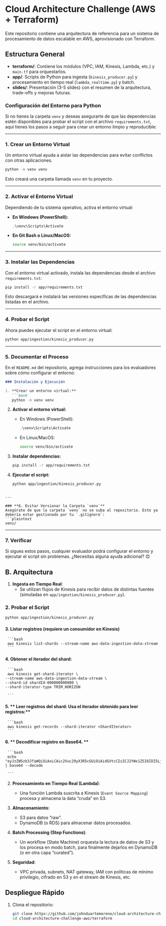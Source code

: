 # Cloud Architecture Challenge (AWS + Terraform)

Este repositorio contiene una arquitectura de referencia para un sistema de procesamiento de datos escalable en AWS, aprovisionado con Terraform.

## Estructura General

- **terraform/**: Contiene los módulos (VPC, IAM, Kinesis, Lambda, etc.) y `main.tf` para orquestarlos.
- **app/**: Scripts de Python para ingesta (`kinesis_producer.py`) y procesamiento en tiempo real (`lambda_realtime.py`) y batch.
- **slides/**: Presentación (3-5 slides) con el resumen de la arquitectura, trade-offs y mejoras futuras.

### Configuración del Entorno para Python

Si no tienes la carpeta `venv` y deseas asegurarte de que las dependencias estén disponibles para probar el script con el archivo `requirements.txt`, aquí tienes los pasos a seguir para crear un entorno limpio y reproducible:

---

### **1. Crear un Entorno Virtual**
Un entorno virtual ayuda a aislar las dependencias para evitar conflictos con otras aplicaciones.

```bash
python -m venv venv
```

Esto creará una carpeta llamada `venv` en tu proyecto.

---

### **2. Activar el Entorno Virtual**
Dependiendo de tu sistema operativo, activa el entorno virtual:

- **En Windows (PowerShell):**
  ```powershell
  .\venv\Scripts\Activate
  ```

- **En Git Bash o Linux/MacOS:**
  ```bash
  source venv/bin/activate
  ```

---

### **3. Instalar las Dependencias**
Con el entorno virtual activado, instala las dependencias desde el archivo `requirements.txt`:

```bash
pip install -r app/requirements.txt
```

Esto descargará e instalará las versiones específicas de las dependencias listadas en el archivo.

---

### **4. Probar el Script**
Ahora puedes ejecutar el script en el entorno virtual:
```bash
python app/ingestion/kinesis_producer.py
```

---

### **5. Documentar el Proceso**
En el `README.md` del repositorio, agrega instrucciones para los evaluadores sobre cómo configurar el entorno:

```markdown
### Instalación y Ejecución

1. **Crear un entorno virtual:**
   ```bash
   python -m venv venv
   ```

2. **Activar el entorno virtual:**
   - En Windows (PowerShell):
     ```powershell
     .\venv\Scripts\Activate
     ```
   - En Linux/MacOS:
     ```bash
     source venv/bin/activate
     ```

3. **Instalar dependencias:**
   ```bash
   pip install -r app/requirements.txt
   ```

4. **Ejecutar el script:**
   ```bash
   python app/ingestion/kinesis_producer.py
   ```
```

---

### **6. Evitar Versionar la Carpeta `venv`**
Asegúrate de que la carpeta `venv` no se suba al repositorio. Esto ya debería estar gestionado por tu `.gitignore`:
```plaintext
venv/
```

---

### **7. Verificar**
Si sigues estos pasos, cualquier evaluador podrá configurar el entorno y ejecutar el script sin problemas. ¿Necesitas alguna ayuda adicional? 😊

## B. Arquitectura

1. **Ingesta en Tiempo Real**:  
   - Se utilizan flujos de Kinesis para recibir datos de distintas fuentes (simuladas en `app/ingestion/kinesis_producer.py`).  

### **2. Probar el Script**
```bash
python app/ingestion/kinesis_producer.py
```

#### 3. **Listar registros (requiere un consumidor en Kinesis)**
     ```bash
     aws kinesis list-shards --stream-name aws-data-ingestion-data-stream
     ```
#### 4. **Obtener el iterador del shard:**
     ```bash
     aws kinesis get-shard-iterator \
    --stream-name aws-data-ingestion-data-stream \
    --shard-id shardId-000000000000 \
    --shard-iterator-type TRIM_HORIZON

     ```
#### 5. ** Leer registros del shard: Usa el iterador obtenido para leer registros:**
     ```bash
     aws kinesis get-records --shard-iterator <ShardIterator>
     ```
#### 6. **  Decodificar registro en Base64. **
     ```bash
     echo "eyJzZW5zb3JfaWQiOiAxLCAic2Vuc29yX3R5cGUiOiAidGVtcCIsICJ2YWx1ZSI6IDI5LjksICJ0aW1lc3RhbXAiOiAxNjg1NzQ2NTIwfQ==" | base64 --decode

     ```
2. **Procesamiento en Tiempo Real (Lambda)**:  
   - Una función Lambda suscrita a Kinesis (`Event Source Mapping`) procesa y almacena la data “cruda” en S3.  

3. **Almacenamiento**:  
   - S3 para datos “raw”.  
   - DynamoDB (o RDS) para almacenar datos procesados.  

4. **Batch Processing (Step Functions)**:  
   - Un workflow (State Machine) orquesta la lectura de datos de S3 y los procesa en modo batch, para finalmente dejarlos en DynamoDB (o en otra capa “curated”).  

5. **Seguridad**:  
   - VPC privada, subnets, NAT gateway, IAM con políticas de mínimo privilegio, cifrado en S3 y en el stream de Kinesis, etc.

## Despliegue Rápido

1. Clona el repositorio:  
   ```bash
   git clone https://github.com/johnduartemoreno/cloud-architecture-challenge-aws.git
   cd cloud-architecture-challenge-aws/terraform
